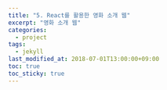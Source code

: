 ```yaml
---
title: "5. React를 활용한 영화 소개 웹"
excerpt: "영화 소개 웹"
categories:
  - project
tags:
  - jekyll
last_modified_at: 2018-07-01T13:00:00+09:00
toc: true
toc_sticky: true
---
```

